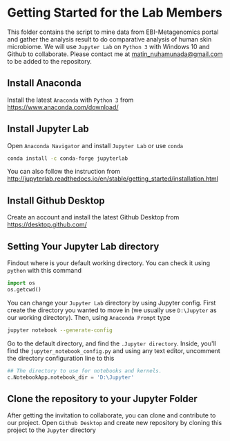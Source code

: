 # Getting Started for the Lab Members
This folder contains the script to mine data from EBI-Metagenomics portal and gather the analysis result to do comparative analysis of human skin microbiome. We will use `Jupyter Lab` on `Python 3` with Windows 10 and Github to collaborate. Please contact me at matin_nuhamunada@gmail.com to be added to the repository.

## Install Anaconda
Install the latest `Anaconda` with `Python 3` from https://www.anaconda.com/download/

## Install Jupyter Lab
Open `Anaconda Navigator` and install `Jupyter Lab` or use `conda`
```bash
conda install -c conda-forge jupyterlab
```
You can also follow the instruction from http://jupyterlab.readthedocs.io/en/stable/getting_started/installation.html

## Install Github Desktop
Create an account and install the latest Github Desktop from https://desktop.github.com/

## Setting Your Jupyter Lab directory
Findout where is your default working directory. You can check it using `python` with this command
```python
import os
os.getcwd()
```
You can change your `Jupyter Lab` directory by using Jupyter config. First create the directory you wanted to move in (we usually use `D:\Jupyter` as our working directory). Then, using `Anaconda Prompt` type
```bash
jupyter notebook --generate-config
```
Go to the default directory, and find the `.Jupyter directory`. Inside, you'll find the `jupyter_notebook_config.py` and using any text editor, uncomment the directory configuration line to this
```python
## The directory to use for notebooks and kernels.
c.NotebookApp.notebook_dir = 'D:\Jupyter'
```
## Clone the repository to your Jupyter Folder
After getting the invitation to collaborate, you can clone and contribute to our project. Open `Github Desktop` and create new repository by cloning this project to the `Jupyter` directory
